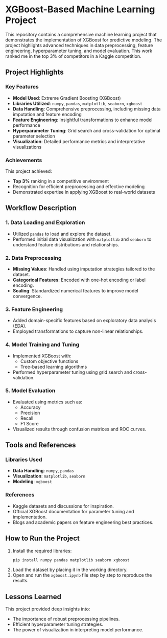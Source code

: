 # XGBoost-Based Machine Learning Project

This repository contains a comprehensive machine learning project that demonstrates the implementation of XGBoost for predictive modeling. The project highlights advanced techniques in data preprocessing, feature engineering, hyperparameter tuning, and model evaluation. This work ranked me in the top 3% of competitors in a Kaggle competition.

## Project Highlights

### Key Features
- **Model Used**: Extreme Gradient Boosting (XGBoost)
- **Libraries Utilized**: `numpy`, `pandas`, `matplotlib`, `seaborn`, `xgboost`
- **Data Handling**: Comprehensive preprocessing, including missing data imputation and feature encoding
- **Feature Engineering**: Insightful transformations to enhance model performance
- **Hyperparameter Tuning**: Grid search and cross-validation for optimal parameter selection
- **Visualization**: Detailed performance metrics and interpretative visualizations

### Achievements
This project achieved:
- **Top 3%** ranking in a competitive environment
- Recognition for efficient preprocessing and effective modeling
- Demonstrated expertise in applying XGBoost to real-world datasets

## Workflow Description

### 1. Data Loading and Exploration
- Utilized `pandas` to load and explore the dataset.
- Performed initial data visualization with `matplotlib` and `seaborn` to understand feature distributions and relationships.

### 2. Data Preprocessing
- **Missing Values**: Handled using imputation strategies tailored to the dataset.
- **Categorical Features**: Encoded with one-hot encoding or label encoding.
- **Scaling**: Standardized numerical features to improve model convergence.

### 3. Feature Engineering
- Added domain-specific features based on exploratory data analysis (EDA).
- Employed transformations to capture non-linear relationships.

### 4. Model Training and Tuning
- Implemented XGBoost with:
  - Custom objective functions
  - Tree-based learning algorithms
- Performed hyperparameter tuning using grid search and cross-validation.

### 5. Model Evaluation
- Evaluated using metrics such as:
  - Accuracy
  - Precision
  - Recall
  - F1 Score
- Visualized results through confusion matrices and ROC curves.

## Tools and References

### Libraries Used
- **Data Handling**: `numpy`, `pandas`
- **Visualization**: `matplotlib`, `seaborn`
- **Modeling**: `xgboost`

### References
- Kaggle datasets and discussions for inspiration.
- Official XGBoost documentation for parameter tuning and implementation.
- Blogs and academic papers on feature engineering best practices.

## How to Run the Project
1. Install the required libraries:
   ```bash
   pip install numpy pandas matplotlib seaborn xgboost
   ```
2. Load the dataset by placing it in the working directory.
3. Open and run the `xgboost.ipynb` file step by step to reproduce the results.

## Lessons Learned
This project provided deep insights into:
- The importance of robust preprocessing pipelines.
- Efficient hyperparameter tuning strategies.
- The power of visualization in interpreting model performance.

